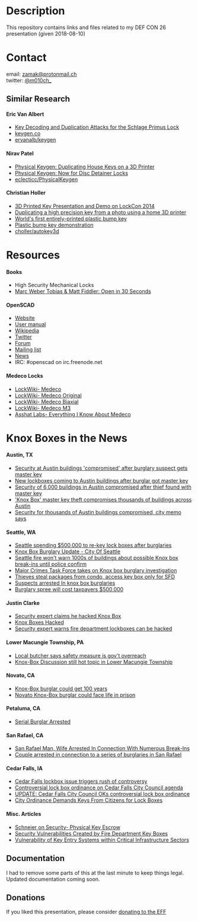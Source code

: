 # Description
This repository contains links and files related to my DEF CON 26 presentation (given 2018-08-10)

# Contact
email: zamak@protonmail.ch  
twitter: [@m010ch_](https://twitter.com/m010ch_)

## Similar Research

#### Eric Van Albert
* [Key Decoding and Duplication Attacks for the Schlage Primus Lock](https://www.youtube.com/watch?v=rLMRwB5QUBA)
* [keygen.co](https://keygen.co/)
* [ervanalb/keygen](https://github.com/ervanalb/keygen)


#### Nirav Patel
* [Physical Keygen: Duplicating House Keys on a 3D Printer](https://eclecti.cc/hardware/physical-keygen-duplicating-house-keys-on-a-3d-printer)
* [Physical Keygen: Now for Disc Detainer Locks](https://eclecti.cc/hardware/physical-keygen-now-for-disc-detainer-locks)
* [eclecticc/PhysicalKeygen](https://github.com/eclecticc/PhysicalKeygen)


#### Christian Holler
* [3D Printed Key Presentation and Demo on LockCon 2014](https://www.youtube.com/watch?v=3pSa0pslxpU)
* [Duplicating a high precision key from a photo using a home 3D printer](https://www.youtube.com/watch?v=kUD_7p7uEV0)
* [World's first entirely-printed plastic bump key](https://www.youtube.com/watch?v=2MCUXF84WuY)
* [Plastic bump key demonstration](https://www.youtube.com/watch?v=wX2s1KkvyxI)
* [choller/autokey3d](https://github.com/choller/autokey3d)



# Resources

#### Books
* High Security Mechanical Locks
* [Marc Weber Tobias & Matt Fiddler: Open in 30 Seconds](https://www.youtube.com/watch?v=Iba1VOXsteU)


#### OpenSCAD
* [Website](http://www.openscad.org/)  
* [User manual](https://en.wikibooks.org/wiki/OpenSCAD_User_Manual)  
* [Wikipedia](https://en.m.wikipedia.org/wiki/OpenSCAD)  
* [Twitter](https://twitter.com/openscad)  
* [Forum](http://forum.openscad.org/)  
* [Mailing list](http://lists.openscad.org/mailman/listinfo/discuss_lists.openscad.org)  
* [News](http://www.openscad.org/news.html)  
* IRC: #openscad on irc.freenode.net





#### Medeco Locks
* [LockWiki- Medeco](http://lockwiki.com/index.php/Medeco)
* [LockWiki- Medeco Original](http://lockwiki.com/index.php/Medeco_Original)
* [LockWiki- Medeco Biaxial](http://lockwiki.com/index.php/Medeco_Biaxial)
* [LockWiki- Medeco M3](http://lockwiki.com/index.php/Medeco_M3)
* [Asshat Labs- Everything I Know About Medeco](https://assahatlabs.mmdeveloper.tech/locks/medeco/#picking_camlock)



# Knox Boxes in the News

#### Austin, TX
* [Security at Austin buildings 'compromised' after burglary suspect gets master key](https://www.kxan.com/news/local/austin/security-at-austin-buildings-compromised-after-burglary-suspect-gets-master-key/1031515275)  
* [New lockboxes coming to Austin buildings after burglar got master key](https://www.kxan.com/news/local/austin/new-lockboxes-coming-to-austin-buildings-after-burglar-got-master-key/1031487613)  
* [Security of 6,000 buildings in Austin compromised after thief found with master key](https://www.bizjournals.com/austin/news/2018/01/10/security-of-6-000-buildings-in-austin-compromised.html)  
* ['Knox Box' master key theft compromises thousands of buildings across Austin](http://www.fox7austin.com/news/local-news/security-of-thousands-of-austin-buildings-compromised-after-man-found-with-master-key)  
* [Security for thousands of Austin buildings compromised, city memo says](https://www.mystatesman.com/news/crime--law/security-for-thousands-austin-buildings-compromised-city-memo-says/CH78oX31Kc4OiMY5vAOZvK/)  

#### Seattle, WA
* [Seattle spending $500,000 to re-key lock boxes after burglaries](https://q13fox.com/2013/10/03/seattle-fire-spending-500k-re-keying-lock-boxes-after-burglaries/)
* [Knox Box Burglary Update - City Of Seattle](https://www.bomaseattle.org/news/346176/Knox-Box-Burglary-Update---City-of-Seattle.htm)
* [Seattle fire won't warn 1000s of buildings about possible Knox box break-ins until police confirm](https://www.kiro7.com/news/local/seattle-fire-wont-warn-1000s-of-buildings-about-possible-knox-box-break-ins-until-police-confirm/357818976)
* [Major Crimes Task Force takes on Knox box burglary investigation](https://www.kiro7.com/news/local/major-crimes-task-force-takes-on-knox-box-burglary-investigation/355780882)
* [Thieves steal packages from condo, access key box only for SFD](https://www.kiro7.com/news/local/thieves-steal-packages-from-condo-access-key-box-only-for-sfd/326876202)
* [Suspects arrested In knox box burglaries](https://www.kiro7.com/news/local/suspects-arrested-in-knox-box-burglaries/518698291)
* [Burglary spree will cost taxpayers $500,000](https://www.kiro7.com/news/half-million-dollar-key-city/246074005)

#### Justin Clarke
* [Security expert claims he hacked Knox Box](https://www.ems1.com/fire-ems/articles/1412933-Security-expert-claims-he-hacked-Knox-Box/)
* [Knox Boxes Hacked](https://ipvm.com/forums/video-surveillance/topics/knox-boxes-hacked)
* [Security expert warns fire department lockboxes can be hacked
](https://www.reuters.com/article/us-security-lockbox-idUSBRE92004T20130301)

#### Lower Macungie Township, PA
* [Local butcher says safety measure is gov't overreach](http://www.wfmz.com/news/lehigh-valley/local-butcher-says-safety-measure-is-govt-overreach/655973722)
* [Knox-Box Discussion still hot topic in Lower Macungie Township](http://www.wfmz.com/news/lehigh-valley/knox-box-discussion-still-hot-topic-in-lower-macungie-township/669532976)

#### Novato, CA
* [Knox-Box burglar could get 100 years](http://www.marinij.com/article/ZZ/20061215/NEWS/612159972)  
* [Novato Knox-Box burglar could face life in prison](http://www.marinscope.com/archives/novato-knox-box-burglar-could-face-life-in-prison/article_7c0b04cd-7447-5542-bab5-c021a37c51be.html)  

#### Petaluma, CA
* [Serial Burglar Arrested](https://local.nixle.com/alert/5427473/)

#### San Rafael, CA
* [San Rafael Man, Wife Arrested In Connection With Numerous Break-Ins](https://patch.com/california/sanrafael/san-rafael-man-wife-arrested-connection-numerous-break-ins)
* [Couple arrested in connection to a series of burglaries in San Rafael](http://www.ktvu.com/news/couple-arrested-in-connection-to-a-series-of-burglaries-in-san-rafael)

#### Cedar Falls, IA
* [Cedar Falls lockbox issue triggers rush of controversy](https://www.washingtontimes.com/news/2011/jun/19/cedar-falls-lockbox-issue-triggers-rush-of-controv/)
* [Controversial lock box ordinance on Cedar Falls City Council agenda](https://wcfcourier.com/news/local/controversial-lock-box-ordinance-on-cedar-falls-city-council-agenda/article_3e49766a-513c-58e8-b1e6-0b43a003f6f9.html)
* [UPDATE: Cedar Falls City Council OKs controversial lock box ordinance](https://wcfcourier.com/news/local/update-cedar-falls-city-council-oks-controversial-lock-box-ordinance/article_64b970a2-9624-11e0-93e5-001cc4c002e0.html)
* [City Ordinance Demands Keys From Citizens for Lock Boxes](http://www.healthfreedoms.org/city-ordinance-demands-keys-from-citizens-for-lock-boxes/)

#### Misc. Articles
* [Schneier on Security- Physical Key Escrow](https://www.schneier.com/blog/archives/2011/07/physical_key_es.html)
* [Security Vulnerabilities Created by Fire Department Key Boxes](http://silvaconsultants.com/security-vulnerabilities-created-by-fire-department-key-boxes.html)
* [Vulnerability of Key Entry Systems within Critical
Infrastructure Sectors](https://info.publicintelligence.net/CIAC-KnoxBoxVulnerabilities.pdf)

## Documentation
I had to remove some parts of this at the last minute to keep things legal. Updated documentation coming soon.


## Donations
If you liked this presentation, please consider [donating to the EFF](https://supporters.eff.org/donate)
